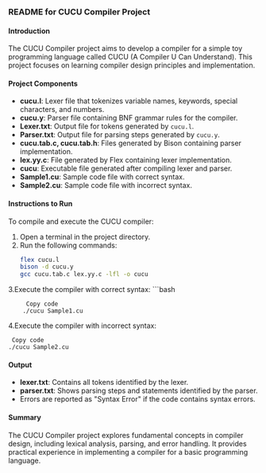 ### README for CUCU Compiler Project

#### Introduction
The CUCU Compiler project aims to develop a compiler for a simple toy programming language called CUCU (A Compiler U Can Understand). This project focuses on learning compiler design principles and implementation.

#### Project Components
- **cucu.l**: Lexer file that tokenizes variable names, keywords, special characters, and numbers.
- **cucu.y**: Parser file containing BNF grammar rules for the compiler.
- **Lexer.txt**: Output file for tokens generated by `cucu.l`.
- **Parser.txt**: Output file for parsing steps generated by `cucu.y`.
- **cucu.tab.c, cucu.tab.h**: Files generated by Bison containing parser implementation.
- **lex.yy.c**: File generated by Flex containing lexer implementation.
- **cucu**: Executable file generated after compiling lexer and parser.
- **Sample1.cu**: Sample code file with correct syntax.
- **Sample2.cu**: Sample code file with incorrect syntax.

#### Instructions to Run
To compile and execute the CUCU compiler:
1. Open a terminal in the project directory.
2. Run the following commands:
   ```bash
   flex cucu.l
   bison -d cucu.y
   gcc cucu.tab.c lex.yy.c -lfl -o cucu
3.Execute the compiler with correct syntax:
     ```bash
         
         Copy code
        ./cucu Sample1.cu
4.Execute the compiler with incorrect syntax:
     
     Copy code
    ./cucu Sample2.cu
#### Output
- **lexer.txt**: Contains all tokens identified by the lexer.
- **parser.txt**: Shows parsing steps and statements identified by the parser.
- Errors are reported as "Syntax Error" if the code contains syntax errors.

#### Summary
The CUCU Compiler project explores fundamental concepts in compiler design, including lexical analysis, parsing, and error handling. It provides practical experience in implementing a compiler for a basic programming language.
